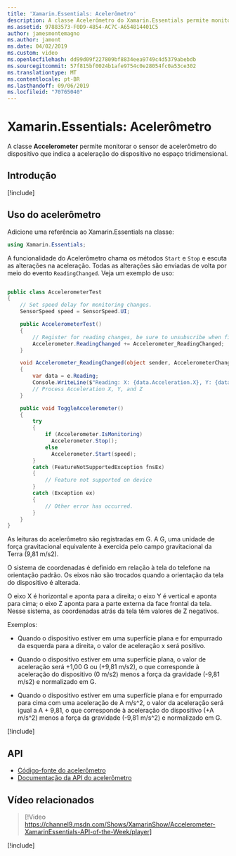 ```yaml
---
title: 'Xamarin.Essentials: Acelerômetro'
description: A classe Acelerômetro do Xamarin.Essentials permite monitorar o sensor de acelerômetro do dispositivo, que indica a aceleração do dispositivo no espaço tridimensional.
ms.assetid: 97883573-F0D9-4854-AC7C-A654814401C5
author: jamesmontemagno
ms.author: jamont
ms.date: 04/02/2019
ms.custom: video
ms.openlocfilehash: dd99d09f227809bf8834eea9749c4d5379abebdb
ms.sourcegitcommit: 57f815bf0024b1afe9754c0e28054fc0a53ce302
ms.translationtype: MT
ms.contentlocale: pt-BR
ms.lasthandoff: 09/06/2019
ms.locfileid: "70765040"
---
```

# <a name="xamarinessentials-accelerometer"></a>Xamarin.Essentials: Acelerômetro

A classe **Accelerometer** permite monitorar o sensor de acelerômetro do dispositivo que indica a aceleração do dispositivo no espaço tridimensional.

## <a name="get-started"></a>Introdução

[!include[](~/essentials/includes/get-started.md)]

## <a name="using-accelerometer"></a>Uso do acelerômetro

Adicione uma referência ao Xamarin.Essentials na classe:

```csharp
using Xamarin.Essentials;
```

A funcionalidade do Acelerômetro chama os métodos `Start` e `Stop` e escuta as alterações na aceleração. Todas as alterações são enviadas de volta por meio do evento `ReadingChanged`. Veja um exemplo de uso:

```csharp

public class AccelerometerTest
{
    // Set speed delay for monitoring changes.
    SensorSpeed speed = SensorSpeed.UI;

    public AccelerometerTest()
    {
        // Register for reading changes, be sure to unsubscribe when finished
        Accelerometer.ReadingChanged += Accelerometer_ReadingChanged;
    }

    void Accelerometer_ReadingChanged(object sender, AccelerometerChangedEventArgs e)
    {
        var data = e.Reading;
        Console.WriteLine($"Reading: X: {data.Acceleration.X}, Y: {data.Acceleration.Y}, Z: {data.Acceleration.Z}");
        // Process Acceleration X, Y, and Z
    }

    public void ToggleAccelerometer()
    {
        try
        {
            if (Accelerometer.IsMonitoring)
              Accelerometer.Stop();
            else
              Accelerometer.Start(speed);
        }
        catch (FeatureNotSupportedException fnsEx)
        {
            // Feature not supported on device
        }
        catch (Exception ex)
        {
            // Other error has occurred.
        }
    }
}
```

As leituras do acelerômetro são registradas em G. A G, uma unidade de força gravitacional equivalente à exercida pelo campo gravitacional da Terra (9,81 m/s2).

O sistema de coordenadas é definido em relação à tela do telefone na orientação padrão. Os eixos não são trocados quando a orientação da tela do dispositivo é alterada.

O eixo X é horizontal e aponta para a direita; o eixo Y é vertical e aponta para cima; o eixo Z aponta para a parte externa da face frontal da tela. Nesse sistema, as coordenadas atrás da tela têm valores de Z negativos.

Exemplos:

- Quando o dispositivo estiver em uma superfície plana e for empurrado da esquerda para a direita, o valor de aceleração x será positivo.

- Quando o dispositivo estiver em uma superfície plana, o valor de aceleração será +1,00 G ou (+9,81 m/s2), o que corresponde à aceleração do dispositivo (0 m/s2) menos a força da gravidade (-9,81 m/s2) e normalizado em G.

- Quando o dispositivo estiver em uma superfície plana e for empurrado para cima com uma aceleração de A m/s^2, o valor da aceleração será igual a A + 9,81, o que corresponde à aceleração do dispositivo (+A m/s^2) menos a força da gravidade (-9,81 m/s^2) e normalizado em G.

[!include[](~/essentials/includes/sensor-speed.md)]

## <a name="api"></a>API

- [Código-fonte do acelerômetro](https://github.com/xamarin/Essentials/tree/master/Xamarin.Essentials/Accelerometer)
- [Documentação da API do acelerômetro](xref:Xamarin.Essentials.Accelerometer)

## <a name="related-video"></a>Vídeo relacionados

> [!Video https://channel9.msdn.com/Shows/XamarinShow/Accelerometer-XamarinEssentials-API-of-the-Week/player]

[!include[](~/essentials/includes/xamarin-show-essentials.md)]
